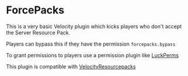 # ForcePacks

This is a very basic Velocity plugin which kicks players who don't accept the Server Resource Pack.

Players can bypass this if they have the permission `forcepacks.bypass`

To grant permissions to players use a permission plugin like [LuckPerms](https://forums.velocitypowered.com/t/luckperms-an-advanced-permissions-plugin/75)

This plugin is compatible with [VelocityResourcepacks](https://forums.velocitypowered.com/t/velocityresourcepacks-manage-resourcepacks-for-servers-and-whole-proxy/515)
